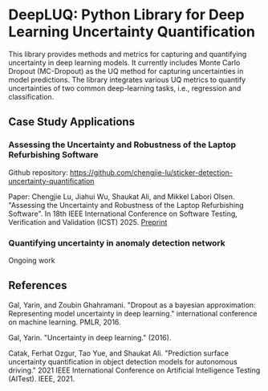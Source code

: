 # DeepLUQ: Python Library for Deep Learning Uncertainty Quantification

This library provides methods and metrics for capturing and quantifying uncertainty in deep learning models. It currently includes Monte Carlo Dropout (MC-Dropout) as the UQ method for capturing uncertainties in model predictions. The library integrates various UQ metrics to quantify uncertainties of two common deep-learning tasks, i.e., regression and classification. 

## Case Study Applications

### Assessing the Uncertainty and Robustness of the Laptop Refurbishing Software

Github repository: https://github.com/chengjie-lu/sticker-detection-uncertainty-quantification

Paper: Chengjie Lu, Jiahui Wu, Shaukat Ali, and Mikkel Labori Olsen. "Assessing the Uncertainty and Robustness of the Laptop Refurbishing Software". In 18th IEEE International Conference on Software Testing, Verification and Validation (ICST) 2025. [Preprint](https://arxiv.org/pdf/2409.03782)

### Quantifying uncertainty in anomaly detection network

Ongoing work

## References

Gal, Yarin, and Zoubin Ghahramani. "Dropout as a bayesian approximation: Representing model uncertainty in deep learning." international conference on machine learning. PMLR, 2016.

Gal, Yarin. "Uncertainty in deep learning." (2016).

Catak, Ferhat Ozgur, Tao Yue, and Shaukat Ali. "Prediction surface uncertainty quantification in object detection models for autonomous driving." 2021 IEEE International Conference on Artificial Intelligence Testing (AITest). IEEE, 2021.
